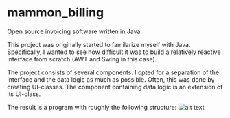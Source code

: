 # mammon_billing
Open source invoicing software written in Java

This project was originally started to familarize myself with Java.
Specifically, I wanted to see how difficult it was to build a relatively reactive interface from scratch (AWT and Swing in this case).

The project consists of several components. I opted for a separation of the interface and the data logic as much as possible. Often, this was done by creating UI-classes. 
The component containing data logic is an extension of its UI-class.

The result is  a program with roughly the following structure:
![alt text](https://www.planetegem.be/demo/mammon_billing/mammon-schema.png)


